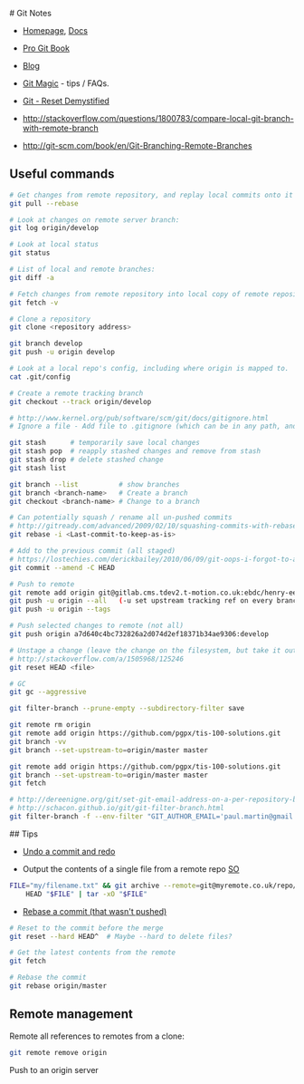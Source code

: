 # Git Notes

* [Homepage](https://git-scm.com/), [Docs](http://git-scm.com/docs)
* [Pro Git Book](https://git-scm.com/book/en/v2/)
* [Blog](https://git-scm.com/blog)
* [Git Magic](http://www-cs-students.stanford.edu/~blynn/gitmagic/) - tips / FAQs.
* [Git - Reset Demystified](https://git-scm.com/blog/2011/07/11/reset.html)

* <http://stackoverflow.com/questions/1800783/compare-local-git-branch-with-remote-branch>
* <http://git-scm.com/book/en/Git-Branching-Remote-Branches>

## Useful commands
```bash
# Get changes from remote repository, and replay local commits onto it (at the end) - rebasing:
git pull --rebase

# Look at changes on remote server branch:
git log origin/develop

# Look at local status
git status

# List of local and remote branches:
git diff -a

# Fetch changes from remote repository into local copy of remote repository
git fetch -v

# Clone a repository
git clone <repository address>

git branch develop
git push -u origin develop

# Look at a local repo's config, including where origin is mapped to.
cat .git/config

# Create a remote tracking branch
git checkout --track origin/develop

# http://www.kernel.org/pub/software/scm/git/docs/gitignore.html
# Ignore a file - Add file to .gitignore (which can be in any path, and then filenames are relative to that).

git stash      # temporarily save local changes
git stash pop  # reapply stashed changes and remove from stash
git stash drop # delete stashed change
git stash list

git branch --list          # show branches
git branch <branch-name>   # Create a branch
git checkout <branch-name> # Change to a branch

# Can potentially squash / rename all un-pushed commits
# http://gitready.com/advanced/2009/02/10/squashing-commits-with-rebase.html
git rebase -i <Last-commit-to-keep-as-is>

# Add to the previous commit (all staged)
# https://lostechies.com/derickbailey/2010/06/09/git-oops-i-forgot-to-add-those-new-files-before-committing/
git commit --amend -C HEAD

# Push to remote
git remote add origin git@gitlab.cms.tdev2.t-motion.co.uk:ebdc/henry-ee.git
git push -u origin --all   (-u set upstream tracking ref on every branch pushed)
git push -u origin --tags

# Push selected changes to remote (not all)
git push origin a7d640c4bc732826a2d074d2ef18371b34ae9306:develop

# Unstage a change (leave the change on the filesystem, but take it out of the staging area that will get committed with the next commit)
# http://stackoverflow.com/a/1505968/125246
git reset HEAD <file>

# GC
git gc --aggressive

git filter-branch --prune-empty --subdirectory-filter save 

git remote rm origin
git remote add origin https://github.com/pgpx/tis-100-solutions.git
git branch -vv
git branch --set-upstream-to=origin/master master

git remote add origin https://github.com/pgpx/tis-100-solutions.git
git branch --set-upstream-to=origin/master master
git fetch

# http://dereenigne.org/git/set-git-email-address-on-a-per-repository-basis
# http://schacon.github.io/git/git-filter-branch.html
git filter-branch -f --env-filter "GIT_AUTHOR_EMAIL='paul.martin@gmail.com'; GIT_COMMITTER_EMAIL='paul.martin@gmail.com';" -- --all
```

## Tips

* [Undo a commit and redo](http://stackoverflow.com/a/927386/125246)

* Output the contents of a single file from a remote repo [SO](http://stackoverflow.com/a/18331440/125246)
```bash
FILE="my/filename.txt" && git archive --remote=git@myremote.co.uk/repo/name.git \
    HEAD "$FILE" | tar -xO "$FILE"
```

* [Rebase a commit (that wasn't pushed)](http://stackoverflow.com/a/846091/125246)
```bash
# Reset to the commit before the merge
git reset --hard HEAD^  # Maybe --hard to delete files?

# Get the latest contents from the remote
git fetch

# Rebase the commit
git rebase origin/master
```

## Remote management

Remote all references to remotes from a clone:
```bash
git remote remove origin
```

Push to an origin server
